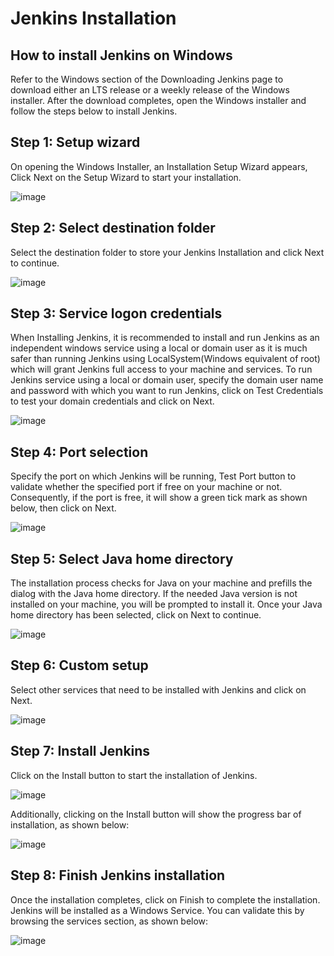 # Jenkins Installation

## How to install Jenkins on Windows

Refer to the Windows section of the Downloading Jenkins page to download either an LTS release or a weekly release of the Windows installer. After the download completes, open the Windows installer and follow the steps below to install Jenkins.


## Step 1: Setup wizard

On opening the Windows Installer, an Installation Setup Wizard appears, Click Next on the Setup Wizard to start your installation.

![image](https://user-images.githubusercontent.com/11056300/157041967-03b99ac5-63cc-4e76-9f88-9083ddb8d066.png)


## Step 2: Select destination folder

Select the destination folder to store your Jenkins Installation and click Next to continue.

![image](https://user-images.githubusercontent.com/11056300/157042084-91328c30-5a26-405a-aee7-d077379cb4ca.png)


## Step 3: Service logon credentials

When Installing Jenkins, it is recommended to install and run Jenkins as an independent windows service using a local or domain user as it is much safer than running Jenkins using LocalSystem(Windows equivalent of root) which will grant Jenkins full access to your machine and services.
To run Jenkins service using a local or domain user, specify the domain user name and password with which you want to run Jenkins, click on Test Credentials to test your domain credentials and click on Next.

![image](https://user-images.githubusercontent.com/11056300/157042181-5e993234-a3a1-48bc-9064-e35fdb6e88c9.png)


## Step 4: Port selection

Specify the port on which Jenkins will be running, Test Port button to validate whether the specified port if free on your machine or not. Consequently, if the port is free, it will show a green tick mark as shown below, then click on Next.

![image](https://user-images.githubusercontent.com/11056300/157042255-2b1dbcc8-102f-46fe-a922-12dea4325f37.png)

## Step 5: Select Java home directory

The installation process checks for Java on your machine and prefills the dialog with the Java home directory. If the needed Java version is not installed on your machine, you will be prompted to install it.
Once your Java home directory has been selected, click on Next to continue.

![image](https://user-images.githubusercontent.com/11056300/157042380-794a07c2-b82b-4109-8d55-d18ce4e8eae5.png)


## Step 6: Custom setup

Select other services that need to be installed with Jenkins and click on Next.

![image](https://user-images.githubusercontent.com/11056300/157042477-53791f67-d0bf-4fd3-a2b8-e481b5880d86.png)


## Step 7: Install Jenkins

Click on the Install button to start the installation of Jenkins.

![image](https://user-images.githubusercontent.com/11056300/157042586-fcb32d90-5dc6-43c4-bf35-b32e3b289e8c.png)

Additionally, clicking on the Install button will show the progress bar of installation, as shown below:

![image](https://user-images.githubusercontent.com/11056300/157042660-10770de7-6628-4d9d-8523-564f4790e4f2.png)


## Step 8: Finish Jenkins installation

Once the installation completes, click on Finish to complete the installation.
Jenkins will be installed as a Windows Service. You can validate this by browsing the services section, as shown below:

![image](https://user-images.githubusercontent.com/11056300/157042759-a91ea4e2-b474-42d9-b42d-8727fa64325d.png)
